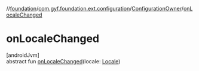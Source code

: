 //[foundation](../../../index.md)/[com.gyf.foundation.ext.configuration](../index.md)/[ConfigurationOwner](index.md)/[onLocaleChanged](on-locale-changed.md)

# onLocaleChanged

[androidJvm]\
abstract fun [onLocaleChanged](on-locale-changed.md)(locale: [Locale](https://developer.android.com/reference/kotlin/java/util/Locale.html))